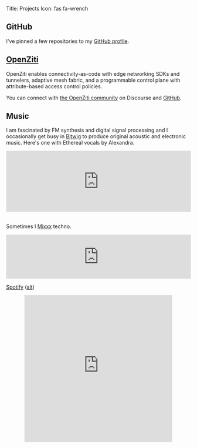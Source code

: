 Title: Projects
Icon: fas fa-wrench

## GitHub

I've pinned a few repositories to my [GitHub profile](https://github.com/qrkourier).

## [OpenZiti](https://openziti.io/)

OpenZiti enables connectivity-as-code with edge networking SDKs and tunnelers, adaptive mesh fabric, and a programmable control plane with attribute-based access control policies.

You can connect with [the OpenZiti community](https://openziti.discourse.group/) on Discourse and [GitHub](https://github.com/openziti/ziti).

## Music

I am fascinated by FM synthesis and digital signal processing and I occasionally get busy in [Bitwig](https://www.bitwig.com/) to produce original acoustic and electronic music. Here's one with Ethereal vocals by Alexandra.

<center>
<iframe width="100%" height="166" scrolling="no" frameborder="no" allow="autoplay" src="https://w.soundcloud.com/player/?url=https%3A//api.soundcloud.com/tracks/562265640&color=%23ff5500&auto_play=false&hide_related=false&show_comments=true&show_user=true&show_reposts=false&show_teaser=true"></iframe>
</center>
</br>

Sometimes I [Mixxx](https://www.mixxx.org/) techno.

<center>
<iframe width="100%" height="120" src="https://www.mixcloud.com/widget/iframe/?hide_cover=1&feed=%2Fqrkourier%2Fdance-directive%2F" frameborder="0" ></iframe>
</center>

[Spotify](https://open.spotify.com/user/128656604?si=Gihepa1zS9iOx3A2xvSYRg) ([alt](spotify:user:128656604))

<center><iframe src="https://open.spotify.com/embed/user/128656604/playlist/2DtKbdMMSBD5eEPrCbpLJx" width="80%" height="400" frameborder="0" allowtransparency="true" allow="encrypted-media"></iframe></center>
</br>
